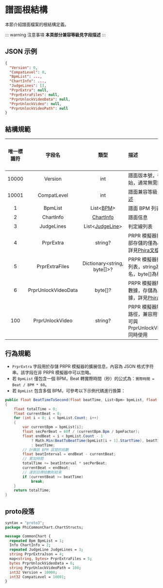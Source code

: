 ﻿# 譜面根結構

本節介紹譜面檔案的根結構定義。

::: warning 注意事項
**本頁部分兼容等級見字段描述**
:::

## JSON 示例

```json
{
  "Version": 0,
  "CompatLevel": 0,
  "BpmList": ...,
  "ChartInfo": ...,
  "JudgeLines": [],
  "PrprExtra": null,
  "PrprExtraFiles": null,
  "PrprUnlockVideoData": null,
  "PrprUnlockVideo": null,
  "PrprUnlockVideoPath": null
}
```

## 結構規範

| 唯一標識符 |         字段名         |                       類型                       | 描述                                                                                                                | 兼容等級 | 默認值  | 加入版本 |
|:-----:|:-------------------:|:----------------------------------------------:|:------------------------------------------------------------------------------------------------------------------|:----:|:----:|:----:|
| 10000 |       Version       |                      int                       | 譜面版本號，從 1 開始，通常無需關注                                                                                               |  0   |  1   |  1   |
| 10001 |     CompatLevel     |                      int                       | 譜面兼容等級，詳見[概述](/zh_hant/markdown-examples.md#兼容性等級系統)                                                                      |  0   |  0   |  1   |
|   1   |       BpmList       |       List<[BPM](/zh_hant/chart_format/bpm.md)>        | 譜面 BPM 列表                                                                                                         |  0   |  -   |  1   |
|   2   |      ChartInfo      |    [ChartInfo](/zh_hant/chart_format/chart_info.md)    | 譜面信息                                                                                                              |  0   |  -   |  1   |
|   3   |     JudgeLines      | List<[JudgeLine](/zh_hant/chart_format/judge_line.md)> | 判定線列表                                                                                                             |  0   |  []  |  1   |
|   4   |      PrprExtra      |                    string?                     | PRPR 模擬器擴展，內部存儲的僅為Json，詳見[Phira文檔](https://teamflos.github.io/phira-docs/chart-standard/extra/index.html)         |  4   | null |  1   |
|   5   |   PrprExtraFiles    |         Dictionary\<string, byte[]\>?          | PRPR 模擬器擴展檔案列表，string為檔案名，byte[]為檔案內容                                                                             |  4   | null |  1   |
|   6   | PrprUnlockVideoData |                    byte[]?                     | PRPR 模擬器解鎖視頻數據，存儲為二進制數據，詳見[Phira文檔](https://teamflos.github.io/phira-docs/chart-standard/unlock_video/index.html) |  4   | null |  1   |
|  100  |   PrprUnlockVideo   |                    string?                     | PRPR 模擬器解鎖視頻路徑，兼容用字段，不可與 PrprUnlockVideoData 同時使用                                                                 |  4   | null |  1   |

## 行為規範

- `PrprExtra` 字段用於存儲 PRPR 模擬器的擴展信息，內容為 JSON 格式字符串。該字段在非 PRPR 模擬器中可以忽略。
- 若 `BpmList` 僅包含一個 BPM，Beat 轉實際時間（秒）的公式為：`實際時間 = Beat / BPM * 60`。
- 若 `BpmList` 包含多個 BPM，可參考以下示例代碼進行換算：

```csharp
public float BeatTimeToSecond(float beatTime, List<Bpm> bpmList, float bpmFactor)
{
    float totalTime = 0;
    float currentBeat = 0;
    for (int i = 0; i < bpmList.Count; i++)
    {
        var currentBpm = bpmList[i];
        float secPerBeat = 60f / (currentBpm.Bpm / bpmFactor);
        float endBeat = i < bpmList.Count - 1
            ? Math.Min(BeatToBeatTime(bpmList[i + 1].StartTime), beatTime)
            : beatTime;
        // 計算該 BPM 區間的拍數
        float beatInterval = endBeat - currentBeat;
        // 累加時間
        totalTime += beatInterval * secPerBeat;
        currentBeat = endBeat;
        // 達到目標拍數則結束
        if (currentBeat >= beatTime)
            break;
    }
    return totalTime;
}
```

## proto段落

```protobuf
syntax = "proto3";
package PhiCommonChart.ChartStructs;

message CommonChart {
  repeated Bpm BpmList = 1;
  Info ChartInfo = 2;
  repeated JudgeLine JudgeLines = 3;
  string PrprExtraJson = 4;
  map<string, bytes> PrprExtraFiles = 5;
  bytes PrprUnlockVideoData = 6;
  string PrprUnlockVideoPath = 100;
  int32 Version = 10000;
  int32 CompatLevel = 10001;
}
```
